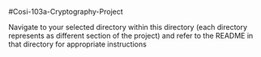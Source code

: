#Cosi-103a-Cryptography-Project

Navigate to your selected directory within this directory (each directory represents as different section of the project) and refer to the README in that directory for appropriate instructions
